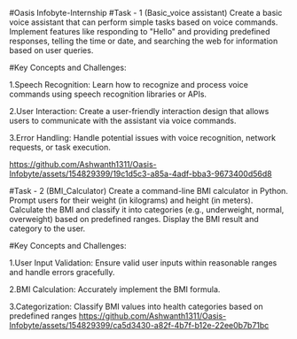 #Oasis Infobyte-Internship
#Task - 1 (Basic_voice assistant)
Create a basic voice assistant that can perform simple tasks based on voice commands. Implement features like responding to "Hello" and providing predefined responses, telling the time or date, and searching the web for information based on user queries.

#Key Concepts and Challenges:

1.Speech Recognition: Learn how to recognize and process voice commands using speech recognition libraries or APIs.

2.User Interaction: Create a user-friendly interaction design that allows users to communicate with the assistant via voice commands.

3.Error Handling: Handle potential issues with voice recognition, network requests, or task execution.

https://github.com/Ashwanth1311/Oasis-Infobyte/assets/154829399/19c1d5c3-a85a-4adf-bba3-9673400d56d8

#Task - 2 (BMI_Calculator)
Create a command-line BMI calculator in Python. Prompt users for their weight (in kilograms) and height (in meters). Calculate the BMI and classify it into categories (e.g., underweight, normal, overweight) based on predefined ranges. Display the BMI result and category to the user.

#Key Concepts and Challenges:

1.User Input Validation: Ensure valid user inputs within reasonable ranges and handle errors gracefully.

2.BMI Calculation: Accurately implement the BMI formula.

3.Categorization: Classify BMI values into health categories based on predefined ranges
https://github.com/Ashwanth1311/Oasis-Infobyte/assets/154829399/ca5d3430-a82f-4b7f-b12e-22ee0b7b71bc
